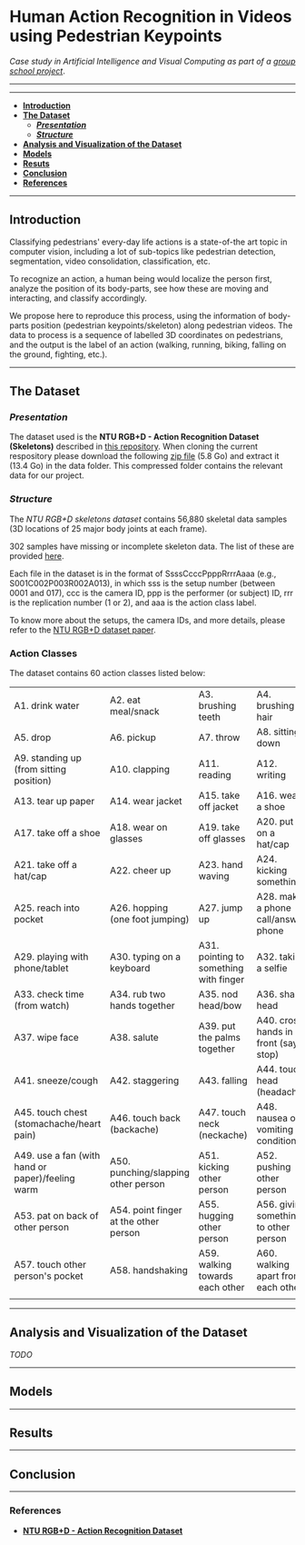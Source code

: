 # **Human Action Recognition in Videos using Pedestrian Keypoints**
*Case study in Artificial Intelligence and Visual Computing as part of a [group school project](https://moodle.polytechnique.fr/course/view.php?id=13078)*.

___
___

- [**Introduction**](#introduction)
- [**The Dataset**](#the-dataset)
    - [***Presentation***](#presentation)
    - [***Structure***](#structure)
- [**Analysis and Visualization of the Dataset**](#analysis-and-visualization-of-the-dataset)
- [**Models**](#models)
- [**Resuts**](#results)
- [**Conclusion**](#conclusion)
- [**References**](#references)


___

## **Introduction**

Classifying pedestrians' every-day life actions is a state-of-the art topic in computer vision, including a lot of sub-topics like pedestrian detection, segmentation, video consolidation, classification, etc.

To recognize an action, a human being would localize the person first, analyze the position of its body-parts, see how these are moving and interacting,    and classify accordingly.

We propose here to reproduce this process, using the information of body-parts position (pedestrian keypoints/skeleton) along pedestrian videos.
The data to process is a sequence of labelled 3D coordinates on pedestrians, and the output is the label of an action (walking, running, biking, falling on the ground, fighting, etc.).

___

## **The Dataset**

### ***Presentation***

The dataset used is the **NTU RGB+D - Action Recognition Dataset (Skeletons)** described in [this repository](https://github.com/shahroudy/NTURGB-D).
When cloning the current respository please download the following [zip file](https://drive.google.com/u/0/uc?export=download&confirm=7nHU&id=1CUZnBtYwifVXS21yVg62T-vrPVayso5H) (5.8 Go) and extract it (13.4 Go) in the data folder. This compressed folder contains the relevant data for our project.

### ***Structure***

The *NTU RGB+D skeletons dataset* contains 56,880 skeletal data samples (3D locations of 25 major body joints at each frame).

302 samples have missing or incomplete skeleton data. The list of these are provided [here](./data/missing_skeletons.txt).

Each file in the dataset is in the format of SsssCcccPpppRrrrAaaa (e.g., S001C002P003R002A013), in which sss is the setup number (between 0001 and 017), ccc is the camera ID, ppp is the performer (or subject) ID, rrr is the replication number (1 or 2), and aaa is the action class label.

To know more about the setups, the camera IDs, and more details, please refer to the [NTU RGB+D dataset paper](http://www.cv-foundation.org/openaccess/content_cvpr_2016/papers/Shahroudy_NTU_RGBD_A_CVPR_2016_paper.pdf).

### **Action Classes**

The dataset contains 60 action classes listed below:

|                 |                    |                    |                   |
|-----------------|--------------------|--------------------|-------------------|
| A1. drink water | A2. eat meal/snack | A3. brushing teeth | A4. brushing hair 
| A5. drop        | A6. pickup         | A7. throw          | A8. sitting down  
| A9. standing up (from sitting position) | A10. clapping | A11. reading | A12. writing 
| A13. tear up paper | A14. wear jacket | A15. take off jacket | A16. wear a shoe 
| A17. take off a shoe | A18. wear on glasses | A19. take off glasses | A20. put on a hat/cap 
| A21. take off a hat/cap | A22. cheer up | A23. hand waving | A24. kicking something 
| A25. reach into pocket | A26. hopping (one foot jumping) | A27. jump up | A28. make a phone call/answer phone 
| A29. playing with phone/tablet | A30. typing on a keyboard | A31. pointing to something with finger | A32. taking a selfie 
| A33. check time (from watch) | A34. rub two hands together | A35. nod head/bow | A36. shake head 
| A37. wipe face | A38. salute |  A39. put the palms together | A40. cross hands in front (say stop) 
| A41. sneeze/cough | A42. staggering | A43. falling | A44. touch head (headache) 
| A45. touch chest (stomachache/heart pain) | A46. touch back (backache) | A47. touch neck (neckache) | A48. nausea or vomiting condition 
| A49. use a fan (with hand or paper)/feeling warm | A50. punching/slapping other person | A51. kicking other person | A52. pushing other person 
| A53. pat on back of other person | A54. point finger at the other person | A55. hugging other person | A56. giving something to other person 
| A57. touch other person's pocket | A58. handshaking | A59. walking towards each other |  A60. walking apart from each other
|                 |                    |                    |                   |

___

## **Analysis and Visualization of the Dataset**

*TODO*

___

## **Models**

___

## **Results**

___

## **Conclusion**

___

### **References**

- [**NTU RGB+D - Action Recognition Dataset**](https://github.com/shahroudy/NTURGB-D)